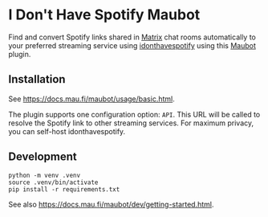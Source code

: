 <!--
SPDX-FileCopyrightText: 2024 HarHarLinks <2803622+HarHarLinks@users.noreply.github.com>

SPDX-License-Identifier: MIT
-->

# I Don't Have Spotify Maubot

Find and convert Spotify links shared in [Matrix](https://matrix.org) chat rooms automatically to your preferred streaming service using [idonthavespotify](https://github.com/sjdonado/idonthavespotify) using this [Maubot](https://mau.bot) plugin.

## Installation

See <https://docs.mau.fi/maubot/usage/basic.html>.

The plugin supports one configuration option: `API`.
This URL will be called to resolve the Spotify link to other streaming services.
For maximum privacy, you can self-host idonthavespotify.

## Development

```
python -m venv .venv
source .venv/bin/activate
pip install -r requirements.txt
```

See also <https://docs.mau.fi/maubot/dev/getting-started.html>.
